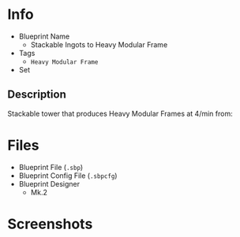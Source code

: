 # Info

* Blueprint Name
  * Stackable Ingots to Heavy Modular Frame
* Tags
  * `Heavy Modular Frame`
* Set

## Description

Stackable tower that produces Heavy Modular Frames at 4/min from:

# Files

* Blueprint File (`.sbp`)
* Blueprint Config File (`.sbpcfg`)
* Blueprint Designer
    * Mk.2

# Screenshots

